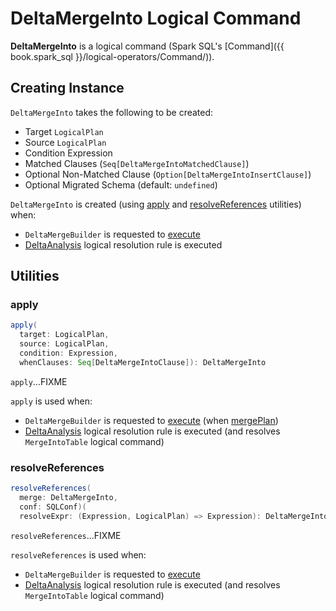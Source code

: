 # DeltaMergeInto Logical Command

**DeltaMergeInto** is a logical command (Spark SQL's [Command]({{ book.spark_sql }}/logical-operators/Command/)).

## Creating Instance

`DeltaMergeInto` takes the following to be created:

* <span id="target"> Target `LogicalPlan`
* <span id="source"> Source `LogicalPlan`
* <span id="condition"> Condition Expression
* <span id="matchedClauses"> Matched Clauses (`Seq[DeltaMergeIntoMatchedClause]`)
* <span id="notMatchedClause"> Optional Non-Matched Clause (`Option[DeltaMergeIntoInsertClause]`)
* <span id="migratedSchema"> Optional Migrated Schema (default: `undefined`)

`DeltaMergeInto` is created (using [apply](#apply) and [resolveReferences](#resolveReferences) utilities) when:

* `DeltaMergeBuilder` is requested to [execute](DeltaMergeBuilder.md#execute)
* [DeltaAnalysis](../DeltaAnalysis.md) logical resolution rule is executed

## Utilities

### <span id="apply"> apply

```scala
apply(
  target: LogicalPlan,
  source: LogicalPlan,
  condition: Expression,
  whenClauses: Seq[DeltaMergeIntoClause]): DeltaMergeInto
```

`apply`...FIXME

`apply` is used when:

* `DeltaMergeBuilder` is requested to [execute](DeltaMergeBuilder.md#execute) (when [mergePlan](DeltaMergeBuilder.md#mergePlan))
* [DeltaAnalysis](../DeltaAnalysis.md) logical resolution rule is executed (and resolves `MergeIntoTable` logical command)

### <span id="resolveReferences"> resolveReferences

```scala
resolveReferences(
  merge: DeltaMergeInto,
  conf: SQLConf)(
  resolveExpr: (Expression, LogicalPlan) => Expression): DeltaMergeInto
```

`resolveReferences`...FIXME

`resolveReferences` is used when:

* `DeltaMergeBuilder` is requested to [execute](DeltaMergeBuilder.md#execute)
* [DeltaAnalysis](../DeltaAnalysis.md) logical resolution rule is executed (and resolves `MergeIntoTable` logical command)
